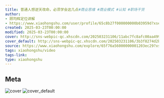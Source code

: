 ```yaml
---
title: 普通人想逆天改命，必须学会这几点#商业思维 #商业模式 #认知 #职场干货
author:
- 顾均辉定位讲解
- https://www.xiaohongshu.com/user/profile/65c8b27f000000000b03959d?xsec_token=undefined
created: 2025-03-23T00:00:00
modified: 2025-03-23T00:00:00
cover: http://sns-webpic-qc.xhscdn.com/202503231106/11abc7fc8afc00aa499164c335fdfba2/1040g008310f9v6o1mi6g5pe8m9viv5ctb5525t0!nc_n_webp_prv_1
cover_default: http://sns-webpic-qc.xhscdn.com/202503231106/3b3f8274d2b9b5fc092c3bf068001a6c/1040g008310f9v6o1mi6g5pe8m9viv5ctb5525t0!nc_n_webp_mw_1
source: https://www.xiaohongshu.com/explore/65f76a56000000001203ec29?xsec_token=ABaxZq9EuqVAQMu1eAm4QOj4jSnNNlpuUS92FDTVH6X5I=
tags: xiaohongshu/video
tags-link:
type: xiaohongshu
---
```


## Meta

![cover](http://sns-webpic-qc.xhscdn.com/202503231106/11abc7fc8afc00aa499164c335fdfba2/1040g008310f9v6o1mi6g5pe8m9viv5ctb5525t0!nc_n_webp_prv_1)
![cover_default](http://sns-webpic-qc.xhscdn.com/202503231106/3b3f8274d2b9b5fc092c3bf068001a6c/1040g008310f9v6o1mi6g5pe8m9viv5ctb5525t0!nc_n_webp_mw_1)
